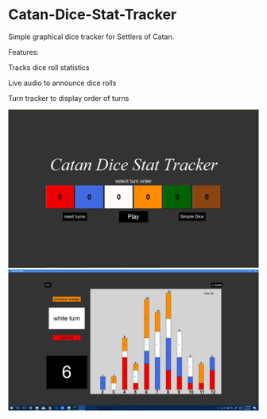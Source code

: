 # Catan-Dice-Stat-Tracker
Simple graphical dice tracker for Settlers of Catan.

Features:

  Tracks dice roll statistics
  
  Live audio to announce dice rolls
  
  Turn tracker to display order of turns

![](./CatanDice/MainScreen.png)
![](./CatanDice/SuperLongGame.png)

